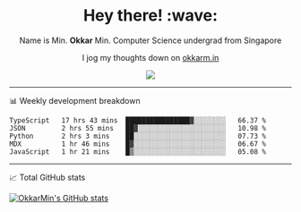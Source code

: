 <h1 align="center"> Hey there! :wave:</h1>

<p align="center">Name is Min. <strong>Okkar</strong> Min. Computer Science undergrad from Singapore</p>

<p align="center">I jog my thoughts down on <a href="https://okkarm.in">okkarm.in</a></p>

<p align="center">
  <a href="https://okkarm.in/linkedin" target='_blank'>
    <img src="https://img.shields.io/badge/linkedin-%230077B5.svg?&style=for-the-badge&logo=linkedin&logoColor=white" />
  </a>
 </p>

-------

📊 Weekly development breakdown
<!--START_SECTION:waka-->
```text
TypeScript   17 hrs 43 mins  ████████████████▓░░░░░░░░   66.37 % 
JSON         2 hrs 55 mins   ██▓░░░░░░░░░░░░░░░░░░░░░░   10.98 % 
Python       2 hrs 3 mins    ██░░░░░░░░░░░░░░░░░░░░░░░   07.73 % 
MDX          1 hr 46 mins    █▓░░░░░░░░░░░░░░░░░░░░░░░   06.67 % 
JavaScript   1 hr 21 mins    █▒░░░░░░░░░░░░░░░░░░░░░░░   05.08 % 
```
<!--END_SECTION:waka-->

-------
📈 Total GitHub stats

<p>
  <a href="https://github.com/OkkarMin"><img src="https://github-readme-stats.vercel.app/api?username=OkkarMin&hide_border=true&show_icons=true&theme=react" alt="OkkarMin's GitHub stats"></a>
</p>
